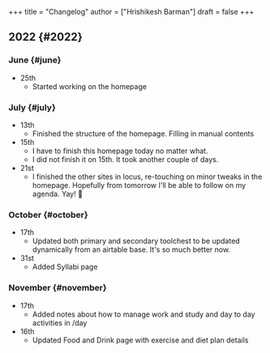 +++
title = "Changelog"
author = ["Hrishikesh Barman"]
draft = false
+++

## 2022 {#2022}


### June {#june}

-   25th
    -   Started working on the homepage


### July {#july}

-   13th
    -   Finished the structure of the homepage. Filling in manual contents
-   15th
    -   I have to finish this homepage today no matter what.
    -   I did not finish it on 15th. It took another couple of days.
-   21st
    -   I finished the other sites in locus, re-touching on minor tweaks in the homepage. Hopefully from tomorrow I'll be able to follow on my agenda. Yay! 🎊


### October {#october}

-   17th
    -   Updated both primary and secondary toolchest to be updated dynamically from an airtable base. It's so much better now.
-   31st
    -   Added Syllabi page


### November {#november}

-   17th
    -   Added notes about how to manage work and study and day to day activities in /day
-   16th
    -   Updated Food and Drink page with exercise and diet plan details
